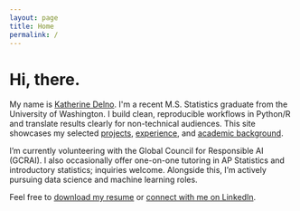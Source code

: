 ```yaml
---
layout: page
title: Home
permalink: /
---
```

<style>.page-heading{display:none}</style>
# Hi, there.

My name is [Katherine Delno](/about). I'm a recent M.S. Statistics graduate from the University of Washington. I build clean, reproducible workflows in Python/R and translate results clearly for non-technical audiences.
This site showcases my selected [projects](/projects), [experience](/experience), and [academic background](/education).

I’m currently volunteering with the Global Council for Responsible AI (GCRAI). I also occasionally offer one-on-one tutoring in AP Statistics and introductory statistics; inquiries welcome. Alongside this, I’m actively pursuing data science and machine learning roles.

Feel free to [download my resume](/assets/resume-delno,katherine.pdf) or [connect with me on LinkedIn](https://www.linkedin.com/in/katherinedelno/).